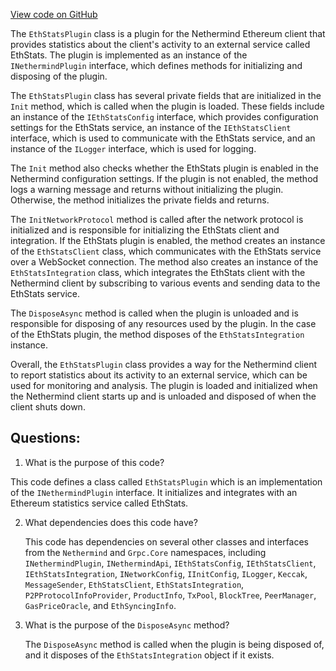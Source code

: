 [View code on GitHub](https://github.com/nethermindeth/nethermind/Nethermind.EthStats/EthStatsPlugin.cs)

The `EthStatsPlugin` class is a plugin for the Nethermind Ethereum client that provides statistics about the client's activity to an external service called EthStats. The plugin is implemented as an instance of the `INethermindPlugin` interface, which defines methods for initializing and disposing of the plugin.

The `EthStatsPlugin` class has several private fields that are initialized in the `Init` method, which is called when the plugin is loaded. These fields include an instance of the `IEthStatsConfig` interface, which provides configuration settings for the EthStats service, an instance of the `IEthStatsClient` interface, which is used to communicate with the EthStats service, and an instance of the `ILogger` interface, which is used for logging.

The `Init` method also checks whether the EthStats plugin is enabled in the Nethermind configuration settings. If the plugin is not enabled, the method logs a warning message and returns without initializing the plugin. Otherwise, the method initializes the private fields and returns.

The `InitNetworkProtocol` method is called after the network protocol is initialized and is responsible for initializing the EthStats client and integration. If the EthStats plugin is enabled, the method creates an instance of the `EthStatsClient` class, which communicates with the EthStats service over a WebSocket connection. The method also creates an instance of the `EthStatsIntegration` class, which integrates the EthStats client with the Nethermind client by subscribing to various events and sending data to the EthStats service.

The `DisposeAsync` method is called when the plugin is unloaded and is responsible for disposing of any resources used by the plugin. In the case of the EthStats plugin, the method disposes of the `EthStatsIntegration` instance.

Overall, the `EthStatsPlugin` class provides a way for the Nethermind client to report statistics about its activity to an external service, which can be used for monitoring and analysis. The plugin is loaded and initialized when the Nethermind client starts up and is unloaded and disposed of when the client shuts down.
## Questions: 
 1. What is the purpose of this code?
   
   This code defines a class called `EthStatsPlugin` which is an implementation of the `INethermindPlugin` interface. It initializes and integrates with an Ethereum statistics service called EthStats.

2. What dependencies does this code have?
   
   This code has dependencies on several other classes and interfaces from the `Nethermind` and `Grpc.Core` namespaces, including `INethermindPlugin`, `INethermindApi`, `IEthStatsConfig`, `IEthStatsClient`, `IEthStatsIntegration`, `INetworkConfig`, `IInitConfig`, `ILogger`, `Keccak`, `MessageSender`, `EthStatsClient`, `EthStatsIntegration`, `P2PProtocolInfoProvider`, `ProductInfo`, `TxPool`, `BlockTree`, `PeerManager`, `GasPriceOracle`, and `EthSyncingInfo`.

3. What is the purpose of the `DisposeAsync` method?
   
   The `DisposeAsync` method is called when the plugin is being disposed of, and it disposes of the `EthStatsIntegration` object if it exists.